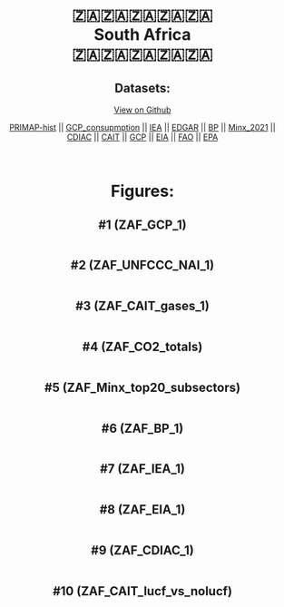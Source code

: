 
<center>
<h1 align="center">
🇿🇦🇿🇦🇿🇦🇿🇦🇿🇦
<br>
South Africa
<br>
🇿🇦🇿🇦🇿🇦🇿🇦🇿🇦
</h1>
<h2>Datasets:</h2>
<p><a href="https://github.com/dquintani/GreenhouseData/tree/master/country_data/ZAF_South Africa/data">View on Github</a>
<br></p><p><a href="data/ZAF_PRIMAP-hist.csv">PRIMAP-hist</a> || <a href="data/ZAF_GCP_consupmption.csv">GCP_consupmption</a> || <a href="data/ZAF_IEA.csv">IEA</a> || <a href="data/ZAF_EDGAR.csv">EDGAR</a> || <a href="data/ZAF_BP.csv">BP</a> || <a href="data/ZAF_Minx_2021.csv">Minx_2021</a> || <a href="data/ZAF_CDIAC.csv">CDIAC</a> || <a href="data/ZAF_CAIT.csv">CAIT</a> || <a href="data/ZAF_GCP.csv">GCP</a> || <a href="data/ZAF_EIA.csv">EIA</a> || <a href="data/ZAF_FAO.csv">FAO</a> || <a href="data/ZAF_EPA.csv">EPA</a></p><p><br></p>
<h1>Figures:</h1><h2>#1 (ZAF_GCP_1)</h2>
<p><img alt="" src="figures/ZAF_GCP_1.png" /></p><h2>#2 (ZAF_UNFCCC_NAI_1)</h2>
<p><img alt="" src="figures/ZAF_UNFCCC_NAI_1.png" /></p><h2>#3 (ZAF_CAIT_gases_1)</h2>
<p><img alt="" src="figures/ZAF_CAIT_gases_1.png" /></p><h2>#4 (ZAF_CO2_totals)</h2>
<p><img alt="" src="figures/ZAF_CO2_totals.png" /></p><h2>#5 (ZAF_Minx_top20_subsectors)</h2>
<p><img alt="" src="figures/ZAF_Minx_top20_subsectors.png" /></p><h2>#6 (ZAF_BP_1)</h2>
<p><img alt="" src="figures/ZAF_BP_1.png" /></p><h2>#7 (ZAF_IEA_1)</h2>
<p><img alt="" src="figures/ZAF_IEA_1.png" /></p><h2>#8 (ZAF_EIA_1)</h2>
<p><img alt="" src="figures/ZAF_EIA_1.png" /></p><h2>#9 (ZAF_CDIAC_1)</h2>
<p><img alt="" src="figures/ZAF_CDIAC_1.png" /></p><h2>#10 (ZAF_CAIT_lucf_vs_nolucf)</h2>
<p><img alt="" src="figures/ZAF_CAIT_lucf_vs_nolucf.png" /></p>